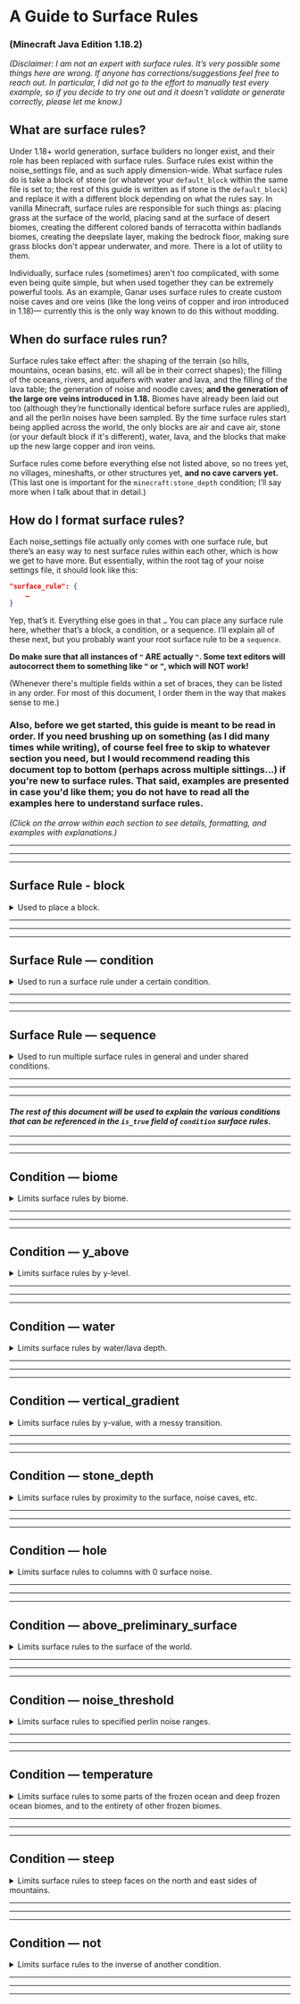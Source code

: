 # **A Guide to Surface Rules**
### **(Minecraft Java Edition 1.18.2)**

*(Disclaimer: I am not an expert with surface rules. It’s very possible some things here are wrong. If anyone has corrections/suggestions feel free to reach out. In particular, I did not go to the effort to manually test every example, so if you decide to try one out and it doesn't validate or generate correctly, please let me know.)*

## **What are surface rules?**

Under 1.18+ world generation, surface builders no longer exist, and their role has been replaced with surface rules. Surface rules exist within the noise_settings file, and as such apply dimension-wide. What surface rules do is take a block of stone (or whatever your `default_block` within the same file is set to; the rest of this guide is written as if stone is the `default_block`) and replace it with a different block depending on what the rules say. In vanilla Minecraft, surface rules are responsible for such things as: placing grass at the surface of the world, placing sand at the surface of desert biomes, creating the different colored bands of terracotta within badlands biomes, creating the deepslate layer, making the bedrock floor, making sure grass blocks don't appear underwater, and more. There is a lot of utility to them.

Individually, surface rules (sometimes) aren't *too* complicated, with some even being quite simple, but when used together they can be extremely powerful tools. As an example, Ganar uses surface rules to create custom noise caves and ore veins (like the long veins of copper and iron introduced in 1.18)— currently this is the only way known to do this without modding.

## **When do surface rules run?**

Surface rules take effect after: the shaping of the terrain (so hills, mountains, ocean basins, etc. will all be in their correct shapes); the filling of the oceans, rivers, and aquifers with water and lava, and the filling of the lava table; the generation of noise and noodle caves; **and the generation of the large ore veins introduced in 1.18.** Biomes have already been laid out too (although they’re functionally identical before surface rules are applied), and all the perlin noises have been sampled. By the time surface rules start being applied across the world, the only blocks are air and cave air, stone (or your default block if it's different), water, lava, and the blocks that make up the new large copper and iron veins.

Surface rules come before everything else not listed above, so no trees yet, no villages, mineshafts, or other structures yet, **and no cave carvers yet.** (This last one is important for the `minecraft:stone_depth` condition; I’ll say more when I talk about that in detail.)

## **How do I format surface rules?**

Each noise_settings file actually only comes with one surface rule, but there’s an easy way to nest surface rules within each other, which is how we get to have more. But essentially, within the root tag of your noise settings file, it should look like this:
```json
"surface_rule": {
	…
}
```
Yep, that’s it. Everything else goes in that `…` You can place any surface rule here, whether that’s a block, a condition, or a sequence. I’ll explain all of these next, but you probably want your root surface rule to be a `sequence`.

**Do make sure that all instances of `"` ARE actually `"`. Some text editors will autocorrect them to something like `“` or `”`, which will NOT work!**

(Whenever there's multiple fields within a set of braces, they can be listed in any order. For most of this document, I order them in the way that makes sense to me.)

### **Also, before we get started, this guide is meant to be read in order. If you need brushing up on something (as I did many times while writing), of course feel free to skip to whatever section you need, but I would recommend reading this document top to bottom (perhaps across multiple sittings…) if you're new to surface rules. That said, examples are presented in case you'd like them; you do not have to read all the examples here to understand surface rules.**

*(Click on the arrow within each section to see details, formatting, and examples with explanations.)*

***

***

***





## **Surface Rule - block**

<details>
  <summary>Used to place a block.</summary>
  <br>

This surface rule places the specified block after preceding conditions have been met. If there are no preceding conditions, the specified block replaces every single stone block available.

  <h3>Formatting:</h3>
  
```json
{
	"type": "minecraft:block",
	"result_state": {
		"Name": <block>,
		"Properties": {
			<property>: <value>,
			<property>: <value>,
			…
		}
	}
}
```
where `<block>` is the namespaced id of the block to place,
`<property>` is the name of a block state applying to that block,
and `<value>` is the value you want that block state set to.

When the block specified has no block states, you can omit the entire `"Properties": {…}` section.
`<value>` *must* be put in quotations even when it's an integer value.

> If you are unsure of what properties a block should have, you can search up the block on the Minecraft wiki and it should list all of the properties and their possible values underneath the "Data values" section, "Block states" subsection. (If the "Block states" subsection is missing, that means the block has no properties. If the "Data values" section is missing, that means the Minecraft wiki doesn't have this information.)

> Alternatively, you can look at the block in-game in F3 mode (which might be especially helpful if you're working with modded blocks), and it should list all the block's current properties on the right hand side in the "Targeted Block:" section, in between the block's name and the tags it's a part of (which always begin with a `#`). However, this will only tell you the values of the block you're currently looking at, not all possible values for each property.

  <h3>Examples:</h3>
  
  <details>
    <summary>Example 1</summary>

```json
{
	"type": "minecraft:block",
	"result_state": {
		"Name": "minecraft:dirt"
	}
}
```
> ^ This replaces all valid blocks of stone with blocks of dirt. Dirt has no properties, so that field has been omitted.
    
  </details>
  
  <details>
    <summary>Example 2</summary>
  
```json
{
	"result_state": {
		"Name": "minecraft:grass_block",
		"Properties": {
			"snowy": "false"
		}
	},
	"type": "minecraft:block",
}
```
> ^ This replaces all valid blocks of stone with grass blocks. `snowy` being set to "false" ensures that the grass block has its normal texture. Setting `"snowy"` to `"true"` would instead place the texture with white grass that grass blocks have when snow layers are on top of them (the snow layers themselves would not be placed).

> Note that `"type": "minecraft:block"` and `"result_state": {…}` have switched places. For all surface rules, it doesn't matter what order fields are listed in— so long as all of the necessary fields are included, and so long as commas are in the right places, everything will work.
    
  </details>
  
  <details>
    <summary>Example 3</summary>
  
```json
{
	"type": "minecraft:block",
	"result_state": {
		"Properties": {
			"east": "true",
			"north": "true",
			"west": "false",
			"south": "true",
			"waterlogged": "false"
		},
		"Name": "oak_fence"
	}
}
```
> ^ This replaces all valid blocks of stone with oak fences, which reach out as if there were solid blocks on their east, north, and south faces, but not on their west, and these fences are not waterlogged. Note again that fields can be listed in any order. *(For the rest of this document, I'll be using the order that makes sense to me.)*
    
  </details>
    
</details>

***
  
***
  
***
  
  



## **Surface Rule — condition**

<details>
  <summary>Used to run a surface rule under a certain condition.</summary>
  <br>
  
This surface rule runs checks whether or not a requirement is met at any given location. If the requirement is met, it runs the surface rule within its `"then_run"` field. If the requirement is not met, nothing happens and we continue to the next surface rule. Condition surface rules can be nested inside each other to check for multiple requirements before placing a block.

  <h3>Formatting:</h3>

```json
{
	"type": "minecraft:condition",
	"if_true": {
		<condition>
	},
	"then_run": {
		<surface rule>
	}
}
```
where `<condition>` is a requirement (usually multiple lines) that must be met to continue,
and `<surface rule>` is the surface rule (always multiple lines) that runs on success.

Possible surface rules are limited to `block`, `condition`, and `sequence`. Possible conditions are `biome`, `y_above`, `water`, `vertical_gradient`, `stone_depth`, `hole`, `above_preliminary_surface`, `noise_threshold`, `temperature`, `steep`, and `not`. For an explanation of what each of these conditions does, see below.

  <h3>Examples:</h3>

  <details>
    <summary>Example 1</summary>
        
```json
{
	"type": "minecraft:condition",
	"if_true": {
		"type": "minecraft:biome",
		"biome_is": [
			"minecraft:dripstone_caves"
		]
	},
	"then_run": {
		"type": "minecraft:block",
		"result_state": {
			"Name": "minecraft:dripstone_block"
		}
	}
}
```
> ^ This replaces all stone with dripstone blocks, but only inside the dripstone caves biome. Note that the `"then_run": {…}` section is just another block surface rule.
        
  </details>
      
  <details>
    <summary>Example 2</summary>

```json
{
	"type": "minecraft:condition",
	"if_true": {
		"type": "minecraft:y_above",
		"anchor": {
			"absolute": 60
		},
		"surface_depth_multiplier": 0,
		"add_stone_depth": false
	},
	"then_run": {
		"type": "minecraft:condition",
		"if_true": {
			"type": "minecraft:biome",
			"biome_is": [
				"minecraft:desert"
			]
		},
		"then_run": {
			"type": "minecraft:block",
			"result_state": {
				"Name": "minecraft:sand"
			}
		}
	}
}
```
> ^ This uses nested conditions to replace all stone above y=60 in the desert biome with sand. In all other biomes there will still be stone, and at y=60 and below in desert biomes there will still be stone.
      
> In this example, you could switch the `"if_true": {…}` sections and it would have the same effect. That won't be the case once sequences are involved, but any time you have multiple conditions in a row without any sequences in between, the order doesn't matter.
        
  </details>
      
</details>
      
***
      
***
      
***
      
      



## **Surface Rule — sequence**

<details>
  <summary>Used to run multiple surface rules in general and under shared conditions.</summary>
  <br>

This surface rule is really just a list of other surface rules. The rules within it run in order (from first to last / top to bottom). Once each block meets the conditions of one of the surface rules listed, it places the block and doesn't check the others. Blocks that don't meet the conditions of the first surface rule listed are then checked against the second; if they don't meet the conditions of the second, they are then checked against the third; and so on. Note that you can set a surface rule in this sequence to place stone (or whatever your default block it), and it will not be replaced by other surface rules that come after it, both within its sequence and throughout the rest of the document.

  <h3>Formatting:</h3>
  
```json
{
	"type": "minecraft:sequence",
	"sequence": [
		{
			<surface rule>
		},
		…,
		{
			<surface rule>
		}
	]
}
```
where `<surface rule>` is a surface rule to run (can be a block, condition, or another sequence).

You can have any number of surface rules within a sequence, but remember to include commas between them, and to have no comma after the last one.

  <h3>Examples:</h3>
  
  <details>
    <summary>Example 1</summary>

```json
{
	"type": "minecraft:sequence",
	"sequence": [
		{
			"type": "minecraft:condition",
			"if_true": {
				"type": "minecraft:biome",
				"biome_is": [
					"minecraft:dripstone_caves"
				]
			},
			"then_run": {
				"type": "minecraft:block",
				"result_state": {
					"Name": "minecraft:dripstone_block"
				}
			}
		},
		{
			"type": "minecraft:block",
			"result_state": {
				"Name": "minecraft:andesite"
			}
		}
	]
}
```
> ^ This sequence places dripstone blocks in the dripstone caves biome, and andesite everywhere else.
    
  </details>
  
  <details>
    <summary>Example 2</summary>

```json
{
	"type": "minecraft:sequence",
	"sequence": [
		{
			"type": "minecraft:condition",
			"if_true": {
				"type": "minecraft:biome",
				"biome_is": [
					"minecraft:dripstone_caves"
				]
			},
			"then_run": {
				"type": "minecraft:block",
				"result_state": {
					"Name": "minecraft:dripstone_block"
				}
			}
		},
		{
			"type": "minecraft:condition",
			"if_true": {
				"type": "minecraft:biome",
				"biome_is": [
					"minecraft:lush_caves"
				]
			},
			"then_run": {
				"type": "minecraft:block",
				"result_state": {
					"Name": "minecraft:moss_block"
				}
			}
		},
		{
			"type": "minecraft:condition",
			"if_true": {
				"type": "minecraft:y_above",
				"anchor": {
					"absolute": 50
				}
				"surface_depth_multiplier": 0,
				"add_stone_depth": false
			},
			"then_run": {
				"type": "minecraft:block",
				"result_state": {
					"Name": "minecraft:diorite"
				}
			}
		},
		{
			"type": "minecraft:block",
			"result_state": {
				"Name": "minecraft:andesite"
			}
		}
	]
}
```
> ^ This sequence places dripstone blocks in the dripstone caves biome, moss blocks in the lush caves biome, diorite above y=50 in all other biomes, and andesite at and below y=50 in all other biomes. Note that the dripstone blocks and moss blocks are *not* limited by height, because the `y_above` condition only applies to the surface rule placing diorite.
    
  </details>
  
  <details>
    <summary>Example 3</summary>

```json
{
	"type": "minecraft:condition",
	"if_true": {
		"type": "minecraft:y_above",
		"anchor": {
			"absolute": 32
		},
		"surface_depth_multiplier": 0,
		"add_stone_depth": false
	},
	"then_run": {
		"type": "minecraft:sequence"
		"sequence": [
			{
				"type": "minecraft:condition",
				"if_true": {
					"type": "minecraft:biome",
					"biome_is": [
						"minecraft:dripstone_caves"
					]
				},
				"then_run": {
					"type": "minecraft:sequence",
					"sequence": [
						{
							"type": "minecraft:condition",
							"if_true": {
								"type": "minecraft:y_above",
								"anchor": {
									"absolute": 50
								},
								"surface_depth_multiplier": 0,
								"add_stone_depth": false
							},
							"then_run": {
								"type": "minecraft:block",
								"result_state": {
									"Name": "minecraft:dripstone_block"
								}
							}
						},
						{
							"type": "minecraft:block"
							"result_state": {
								"Name": "minecraft:granite"
							}
						}
					]
				}
			},
			{
				"type": "minecraft:block",
				"result_state": {
					"Name": "minecraft:andesite"
				}
			}
		]
	}
}
```
> ^ As seen here, sequences can be nested with each other and with condition surface rules. When a block meets a sequence's conditions, but none of the requirements for the surface rules within that sequence, it goes "outwards one level" (I can't think of a better way to describe this, sorry). If a block is left unfulfilled by all surface rules within the whole document, it remains as stone (the default block).

> This sequence places dripstone blocks in the dripstone caves biome above y=50, granite in the dripstone caves biome between y=32 and y=50, and andesite in every other biome above y=32. Because there are no surface rules running on blocks at and below y=32, those remain stone.
    
  </details>

</details>

***

***
        
***





#### *The rest of this document will be used to explain the various conditions that can be referenced in the `is_true` field of `condition` surface rules.*

***

***

***





## **Condition — biome**

<details>
  <summary>Limits surface rules by biome.</summary>
  <br>

This condition tells the game to only apply the surface rule on blocks within any one of the biomes listed.

  <h3>Formatting:</h3>

```json
{
	"type": "minecraft:biome",
	"biome_is": [
		<biome>,
		…
	]
}
```
where `<biome>` is the namespaced ID of a biome.

  <h3>Examples:</h3>

  <details>
    <summary>Example 1</summary>

```json
{
	"type": "minecraft:condition",
	"if_true": {
		"type": "minecraft:biome",
		"biome_is": [
			"minecraft:lush_caves"
		]
	},
	"then_run": {
		"type": "minecraft:block",
		"result_state": {
			"Name": "minecraft:moss_block"
		}
	}
}
```
> ^ This replaces all blocks in the lush caves biome with moss blocks.

  </details>

  <details>
    <summary>Example 2</summary>

```json
{
	"type": "minecraft:condition",
	"if_true": {
		"type": "minecraft:biome",
		"biome_is": [
			"minecraft:frozen_peaks",
			"minecraft:jagged_peaks",
			"minecraft:stony_peaks"
		]
	},
	"then_run": {
		"type": "minecraft:block",
		"result_state": {
			"Name": "minecraft:calcite"
		}
	}
}
```
> ^ This replaces all blocks in the frozen peaks, jagged, peaks, and stony peaks biomes with calcite.

  </details>

  <details>
    <summary>Example 3</summary>

```json
{
	"type": "minecraft:sequence",
	"sequence": [
		{
			"type": "minecraft:condition",
			"if_true": {
				"type": "minecraft:biome",
				"biome_is": [
					"minecraft:frozen_peaks",
					"minecraft:jagged_peaks",
					"minecraft:stony_peaks",
					"furbyoverworldredux:amethyst_caves",
					"furbyunderworldredux:sheol"
				]
			},
			"then_run": {
				"type": "minecraft:block",
				"result_state": {
					"Name": "minecraft:calcite"
				}
			}
		},
		{
			"type": "minecraft:condition",
			"if_true": {
				"type": "minecraft:biome",
				"biome_is": [
					"furbyoverworldredux:deep_barren_caves",
					"furbyoverworldredux:dark_caves"
				]
			},
			"then_run": {
				"type": "minecraft:block",
				"result_state": {
					"Name": "minecraft:deepslate"
				}
			}
		}
	]
}
```
> ^ Custom biomes can also be referenced, alone or in addition to vanilla biomes.

  </details>

</details>

***

***

***





## **Condition — y_above**

<details>
  <summary>Limits surface rules by y-level.</summary>
  <br>

This condition generally checks if a block is above (not at) a certain y-level, although applications can change quite a bit depending on how the fields are defined.

  <h3>Formatting:</h3>

```json
{
	"type": "minecraft:y_above",
	"anchor": {
		<vertical anchor>
	},
	"surface_depth_multiplier": <integer value>,
	"add_stone_depth": <true or false>
}
```
where `<vertical anchor>` is the a vertical anchor (see next paragraph for explanation),
`<integer value>` is simply an integer,
and `<true or false>` is either `true` or `false`.

Vertical anchors appear in multiple places in custom world generation. There are three possible types to use:
• `"absolute": <integer value>` to define a specific y-value
• `"above_bottom": <integer value>` to define a value based on how high it is above the bottom of the world
• `"below_top": <integer value>` to define a value based on how low it is below the top of the world **(note that this is in reference to the build limit, not the world's surface; also note that here higher values move the height down, in contrast with the other two where higher values move the height up)**

`surface_depth_multiplier` adds some value to the y-value, based on the surface noise value at the location. This value is used in a few conditions here, and from my experience I would guess that it's limited to a value of 0-4, varying by location, but usually 2 or 3. This noise-based value is then multiplied by the integer set in the `surface_depth_multiplier` field; so changing `surface_depth_multiplier` from the default `0` should give you some variety in the specified y-value (if you're worried it would look weird to have a uniform shift in the block). The greater the absolute value of the specified integer, the greater the vertical variation (although the horizontal transition is always patchy when the integer is anything other than 0, and the height changes are sheer rather than rounded when the integer is anything other than 0, 1, or -1— take care when using this condition alone to place see-through blocks like air, water, glass, etc.). Positive values move the transition upwards, and negative values move it downwards. Even small values can have large impacts (e.g. setting this to `5` would cause a maximum variation of 20 blocks vertically).

Setting `add_stone_depth` to `true` moves the y-value check to the nearest surface. So if you have a block at y=50, and the surface is at y=64, the game will check whether 64 is above the y-value specified in the surface rule. Note that noise caves (including aquifers), but not cave carvers, are counted as the "surface" here. Setting `add_stone_depth` to `true` will create a consistent column downwards until we run into a noise cave or the bottom of the world. **(Note also that setting `add_stone_depth` to `true` will move the generation down by one block.)**

  <h3>Examples:</h3>

  <details>
    <summary>Example 1</summary>

```json
{
	"type": "minecraft:condition",
	"if_true":  {
		"type": "minecraft:biome",
		"biome_is": [
			"minecraft:frozen_peaks"
			"minecraft:jagged_peaks"
			"minecraft:snowy_plains",
			"minecraft:snowy_taiga",
			"minecraft:ice_spikes",
			"minecraft:snowy_slopes"
		]
	},
	"then_run": {
		"type": "minecraft:condition",
		"if_true": {
			"type": "minecraft:y_above",
			"anchor": {
				"absolute": 100
			},
			"surface_depth_multiplier": 0,
			"add_stone_depth": false
		},
		"then_run": {
			"type": "minecraft:block",
			"result_state": {
				"Name": "minecraft:snow_block"
			}
		}
	}
}
```
> ^ This replaces stone with snow blocks in the listed biomes at y-level 101 and above.

  </details>

  <details>
    <summary>Example 2</summary>

```json
{
	"type": "minecraft:condition",
	"if_true":  {
		"type": "minecraft:biome",
		"biome_is": [
			"minecraft:frozen_peaks"
			"minecraft:jagged_peaks"
			"minecraft:snowy_plains",
			"minecraft:snowy_taiga",
			"minecraft:ice_spikes",
			"minecraft:snowy_slopes"
		]
	},
	"then_run": {
		"type": "minecraft:condition",
		"if_true": {
			"type": "minecraft:y_above",
			"anchor": {
				"absolute": 100
			},
			"surface_depth_multiplier": 2,
			"add_stone_depth": false
		},
		"then_run": {
			"type": "minecraft:block",
			"result_state": {
				"Name": "minecraft:snow_block"
			}
		}
	}
}
```
> ^ This does the same thing but adds a bit of variation in height. I still have `add_stone_depth` set to false because I really don't want snow to go down forever.

  </details>

  <details>
    <summary>Example 3</summary>

```json
{
	"type": "minecraft:sequence",
	"sequence": [
		{
			"type": "minecraft:condition",
			"if_true": {
				"type": "minecraft:y_above",
				"anchor": {
					"absolute": 0
				},
				"surface_depth_multiplier": 3,
				"add_stone_depth": false
			},
			"then_run": {
				"type": "minecraft:block",
				"result_state": {
					"Name": "minecraft:stone"
				}
			}
		},
		{
			"type": "minecraft:condition",
			"if_true": {
				"type": "minecraft:y_above",
				"anchor": {
					"above_bottom": 1
				},
				"surface_depth_multiplier": 3,
				"add_stone_depth": false
			},
			"then_run": {
				"type": "minecraft:block",
				"result_state": {
					"Name": "minecraft:deepslate",
					"Properties": {
						"axis": "y"
					}
				}
			}
		},
		{
			"type": "minecraft:block",
			"result_state": {
				"Name": "minecraft:bedrock"
			}
		}
	]
}
```
> ^ This sequence places stone in the higher parts of the world, then deepslate in the depths, and finally bedrock everywhere else (which is now just those very bottom), with some variation. Note that even though stone is our default block, placing stone in certain locations prevents it from being overwritten by other surface rules. Without this first stone condition, our second depilate condition would affect pretty much the entire world. However, this also means that we can't replace the stone at the top of the world with grass or anything else later, so take care when placing your default block as a protective measure. I have `surface_depth_multiplier` as a positive value so that the generation moves up rather than down (leading to some deepslate above y=0 and multiple layers of bedrock in some places). Note that the variation tends to be in larger "blobs" rather than individual blocks, so this won't get you gradients like you see in vanilla world generation (more on that later).

  </details>

  <details>
    <summary>Example 4</summary>

```json
{
	"type": "minecraft:sequence",
	"sequence": [
		{
			"type": "minecraft:condition",
			"if_true": {
				"type": "minecraft:y_above",
				"anchor": {
					"absolute": 63
				},
				"surface_depth_multiplier": 3,
				"add_stone_depth": true
			},
			"then_run": {
				"type": "minecraft:block",
				"result_state": {
					"Name": "minecraft:stone"
				}
			}
		},
		{
			"type": "minecraft:block",
			"result_state": {
				"Name": "minecraft:gravel"
			}
		}
	]
}
```
> ^ In this sequence, I have weathered, stony beach in mind. I want stone a ways a good ways above the shoreline, and gravel around to sea level. My anchor is at y=63, default sea level, but that's fine because my `surface_depth_multiplier` will move the transition area upwards anyways. I have `add_stone_depth` set to true here, because it doesn't make sense to me to have to have gravel directly underneath stone everywhere, and I don't want gravel to show up underneath all the continents.

  </details>

  <details>
    <summary>Example 5</summary>

```json
{
	"type": "minecraft:sequence",
	"sequence": [
		{
			"type": "minecraft:condition",
			"if_true": {
				"type": "minecraft:y_above",
				"anchor": {
					"absolute": 75
				},
				"surface_depth_multiplier": 0,
				"add_stone_depth": true
			},
			"then_run": {
				"type": "minecraft:sequence",
				"sequence": [
					{
						"type": "minecraft:condition",
						"if_true": {
							"type": "minecraft:y_above",
							"anchor": {
								"absolute": 85
							},
							"surface_depth_multiplier": 1,
							"add_stone_depth": false
						},
						"then_run": {
							"type": "minecraft:block",
							"result_state": {
								"Name": "minecraft:orange_terracotta"
							}
						}
					},
					{
						"type": "minecraft:condition",
						"if_true": {
							"type": "minecraft:y_above",
							"anchor": {
								"absolute": 83
							},
							"surface_depth_multiplier": 1,
							"add_stone_depth": false
						},
						"then_run": {
							"type": "minecraft:block",
							"result_state": {
								"Name": "minecraft:yellow_terracotta"
							}
						}
					},
					{
						"type": "minecraft:condition",
						"if_true": {
							"type": "minecraft:y_above",
							"anchor": {
								"absolute": 81
							},
							"surface_depth_multiplier": 1,
							"add_stone_depth": false
						},
						"then_run": {
							"type": "minecraft:block",
							"result_state": {
								"Name": "minecraft:white_terracotta"
							}
						}
					},
					{
						"type": "minecraft:condition",
						"if_true": {
							"type": "minecraft:y_above",
							"anchor": {
								"absolute": 79
							},
							"surface_depth_multiplier": 1,
							"add_stone_depth": false
						},
						"then_run": {
							"type": "minecraft:block",
							"result_state": {
								"Name": "minecraft:red_terracotta"
							}
						}
					},
					{
						"type": "minecraft:condition",
						"if_true": {
							"type": "minecraft:y_above",
							"anchor": {
								"absolute": 77
							},
							"surface_depth_multiplier": 1,
							"add_stone_depth": false
						},
						"then_run": {
							"type": "minecraft:block",
							"result_state": {
								"Name": "minecraft:purple_terracotta"
							}
						}
					},
					{
						"type": "minecraft:condition",
						"if_true": {
							"type": "minecraft:y_above",
							"anchor": {
								"absolute": 75
							},
							"surface_depth_multiplier": 1,
							"add_stone_depth": false
						},
						"then_run": {
							"type": "minecraft:block",
							"result_state": {
								"Name": "minecraft:brown_terracotta"
							}
						}
					},
					{
						"type": "minecraft:block",
						"result_state": {
							"Name": "minecraft:terracotta"
						}
					}
				]
			}
		},
		{
			"type": "minecraft:block",
			"result_state": {
				"Name": "minecraft:red_sandstone"
			}
		}
	]
}
```
> ^ Here, I have Badlands in mind. I want terracotta to show up, but only where the terrain gets high enough in the "plateau" regions, with red sandstone in the "basins". I don't want terracotta generating above red sandstone though, so I set `add_stone_depth` to `true` in the condition for the terracotta sequence. Within the terracotta sequence itself, I have several layers of different colored terracotta 2 blocks thick. I want these to be uniform horizontally and not extend vertically, so for each of these I have `add_stone_depth` set to `false`. I also want slight variation, so I set `surface_depth_multiplier` to `1`. The layers are still 2 blocks thick almost everywhere, because each condition's anchor is being multiplied by the same noise value (the surface noise).

  </details>

</details>

***

***

***





## **Condition — water**

<details>
  <summary>Limits surface rules by water/lava depth.</summary>
  <br>

This condition basically checks how deep the water is at a certain place, and succeeds when the water is shallow enough, or when there is no water at all. It's useful if you have things like grass blocks or concrete powder, which would change by themselves over time or when updated while underwater— using this condition you can save some time/performance by setting the underwater state (like dirt or concrete) during world generation instead. It's also useful if you use waterlog-able blocks in surface rules, or if you just want a different block to appear underwater or at certain depths.

**Note that this checks for lava as well as water, and any other liquids you may have from mods.**

**Note also that this only checks for liquids naturally generated by sea level, aquifers, etc. It does NOT include liquids placed by earlier surface rules, from surface lava pools, etc.**

  <h3>Formatting:</h3>

```json
{
	"type": "minecraft:water",
	"offset": <integer value>,
	"surface_depth_multiplier": <integer value>,
	"add_stone_depth": <true or false>
}
```
where `<integer value>` is an integer,
and `<true or false>` is either `true` or `false`.

`offset` refers to the maximum water depth to check for. For example, `"offset": -4` succeeds if water is 4 blocks deep or less. `offset` should almost always be 0 or a negative value. Positive values are allowed, but they still will only place blocks underneath the water, and will be functionally identical to a value of 0 (unless `surface_depth_multiplier` is set to a negative enough value to counteract it).

`surface_depth_multiplier` works exactly the same as in the `y_above` condition— it creates variation based on surface noise. Here, positive values are added to `offset`, decreasing its absolute value and thus the maximum depth, allowing the block to generate in shallower water. Negative values are subtracted from `offset`, increasing its absolute value and maximum depth, allowing the block to generate in deeper water. As with `y_above`, positive and negative integers of the same absolute value will cause equal amounts of variation, just one shifts upwards and one downwards. A value of zero leads to no variation at all.

Also like in `y_above`, `add_stone_depth`, when set to `true`, moves up to the nearest surface and checks for the maximum water depth there. You'll usually want this set to `true`; when it's set to `false` the game will still check for water at the nearest surface, but it won't take into consideration whether the block in question itself is actually submerged or not. So, when `add_stone_depth` is set to `false`, you can run into situations where you have shallow water, a few blocks of the block to place in shallow water/on dry land underneath that, and *then* blocks to be placed in deep water all the way until you reach another surface… A lot of the time, the `water` condition is used in combination with several other surface rules, such that this field doesn't actually matter (which I think is why it's so often set to `false` in vanilla world generation; or maybe setting it to `false` reduces lag), and there are some use cases where someone would actively want this set to `false`, though I myself can't think of any. If you don't know whether to set this to `true` or `false`, I would recommend setting it to `true`.

(For those interested, the exact calculation used by this condition is `y + (addStoneDepth ? stoneDepthAbove : 0) >= waterHeight + offset + surfaceDepth * surfaceDepthMultiplier`, and it succeeds when there is *not* a fluid. Thank you to jacobsjo for providing this and for explaining this entire surface rule to me.)

  <h3>Examples:</h3>

  <details>
    <summary>Example 1</summary>

```json
{
	"type": "minecraft:sequence",
	"sequence": [
		{
			"type": "minecraft:condition",
			"if_true": {
				"type": "minecraft:water",
				"offset": 0,
				"surface_depth_multiplier": 0,
				"add_stone_depth": false
			},
			"then_run": {
				"type": "minecraft:block",
				"result_state": {
					"Name": "minecraft:grass_block",
					"Properties": {
						"snowy": "false"
					}
				}
			}
		},
		{
			"type": "minecraft:block",
			"result_state": {
				"Name": "minecraft:dirt"
			}
		}
	]
}
```
> ^ This is a very important part of the sequence for vanilla terrain generation. What we're doing here is checking if the water is 0 blocks deep or less above the block we're looking at. Remember that the `water` condition is met if there is **not** water above the surface, so we place grass on success. Then, we place dirt elsewhere (wherever there is water directly above). We want no variation (no dirt on land and no grass under water), so `surface_depth_multiplier` is set to `0`. *(I have `add_stone_depth` set to `false` because that's how it's set in vanilla— since vanilla uses this surface rule in combination with others, `add_stone_depth` doesn't actually change anything. If you make a dimension with JUST this surface rule, changing `add_stone_depth` will have an effect, but making a dimension with just this surface rule is a bad idea anyways and could be laggy as all the grass updates.)*

  </details>

  <details>
    <summary>Example 2</summary>

```json
{
	"type": "minecraft:sequence",
	"sequence": [
		{
			"type": "minecraft:condition",
			"if_true": {
				"type": "minecraft:water",
				"offset": 0,
				"surface_depth_multiplier": 0,
				"add_stone_depth": true
			},
			"then_run": {
				"type": "minecraft:block",
				"result_state": {
					"Name": "minecraft:sandstone"
				}
			}
		},
		{
			"type": "minecraft:condition",
			"if_true": {
				"type": "minecraft:water",
				"offset": -10,
				"surface_depth_multiplier": 2,
				"add_stone_depth": true
			},
			"then_run": {
				"type": "minecraft:block",
				"result_state": {
					"Name": "minecraft:stone"
				}
			}
		},
		{
			"type": "minecraft:block",
			"result_state": {
				"Name": "minecraft:prismarine"
			}
		}
	]
}
```
> ^ Here, I want sandstone on dry land, stone in shallow water and prismarine in deep water, so I run multiple water conditions in sequence. The first checks that water is less than one block deep and places sandstone on success; I want no variation here, so I have `surface_depth_multiplier` set to `0`. The second checks that water is 10 blocks deep or less, with some variation, and places stone there. Because I do want variation here, I have `surface_depth_multiplier` set to a non-zero value. I'd rather have the maximum water depth be shallower than 10 blocks rather than deeper, so I chose a positive number for `surface_depth_multiplier` rather than a negative one. Finally, I place prismarine everywhere else (which is by this point just in deep water). I don't want to have prismarine underneath stone in shallow water, so I set `add_stone_depth` to `true`.

  </details>

  <details>
    <summary>Example 3</summary>

```json
{
	"type": "minecraft:sequence",
	"sequence": [
		{
			"type": "minecraft:condition",
			"if_true": {
				"type": "minecraft:y_above",
				"anchor": {
					"above_bottom": 2
				},
				"surface_depth_multiplier": 0,
				"add_stone_depth": false
			},
			"then_run": {
				"type": "minecraft:sequence",
				"sequence": [
					{
						"type": "minecraft:condition",
						"if_true": {
							"type": "minecraft:water",
							"offset": 0,
							"surface_depth_multiplier": 0,
							"add_stone_depth": true
						},
						"then_run": {
							"type": "minecraft:block",
							"result_state": {
								"Name": "minecraft:nether_brick_fence",
								"Properties": {
									"north": "true",
									"east": "true",
									"south": "true",
									"west": "true",
									"waterlogged": "false"
								}
							}
						}
					},
					{
						"type": "minecraft:block",
						"result_state": {
							"Name": "minecraft:nether_brick_fence",
							"Properties": {
								"north": "true",
								"east": "true",
								"south": "true",
								"west": "true",
								"waterlogged": "true"
							}
						}
					}
				]
			}
		},
		{
			"type": "minecraft:block",
			"result_state": {
				"Name": "minecraft:bedrock",
			}
		}
	]
}
```
> ^ This sequence creates a world entirely of nether brick fences, with a couple of layers of bedrock below. I set fences underneath any water to be waterlogged, until the bottom of the world (or a cave). This of course still isn't perfect— for example waterlogged blocks also appear underneath lava— but this is technically something you could do.

  </details>

</details>

***

***

***





## **Condition — vertical_gradient**

<details>
  <summary>Limits surface rules by y-value, with a messy transition.</summary>
  <br>

Used by default for the bedrock floors, bedrock roof, and deepslate gradient, this surface rule is kind of like `y_above` but creates a messy gradient in between the two given values, isn't as configurable, and affects the bottom of the world rather than the top.

  <h3>Formatting:</h3>

```json
{
	"type": "minecraft:vertical_gradient",
	"random_name": <string>,
	"true_at_and_below": {
		<vertical anchor>
	},
	"false_at_and_above": {
		<vertical anchor>
	}
}
```
where `<string>` is an arbitrary string used as the seed for the gradient,
and `<vertical anchor>` is the a vertical anchor (see `y_above` for explanation).

Note that the vertical anchor for `true_at_and_below` must be lower in the world than the vertical anchor for `false_at_and_above`, or the surface rule won't work.

  <h3>Examples:</h3>

  <details>
    <summary>Example 1</summary>

```json
{
	"type": "minecraft:condition",
	"if_true": {
		"type": "minecraft:vertical_gradient",
		"random_name": "minecraft:bedrock_floor",
		"true_at_and_below": {
			"above_bottom": 0
		},
		"false_at_and_above": {
			"above_bottom": 5
		}
	},
	"then_run": {
		"type": "minecraft:block",
		"result_state": {
			"Name": "minecraft:bedrock"
		}
	}
}
```
> ^ This is the surface rule used to create the bedrock floor in the Overworld and the Nether. We want bedrock to always exist at the bottom of the world, and no bedrock to exist more than 5 blocks above the world, so that's what we set our values to. In the space in between, there will be more bedrock lower down and less bedrock higher up. Vanilla uses the random name `"minecraft:bedrock_floor"`, but this could be pretty much anything and it will just change which blocks within the gradient are chosen to be bedrock.

> (There is be an example of the Nether's bedrock ceiling in the `not` section.)

  </details>

  <details>
    <summary>Example 2</summary>

```json
{
	"type": "minecraft:sequence",
	"sequence": [
		{
			"type": "minecraft:condition",
			"if_true": {
				"type": "minecraft:vertical_gradient",
				"random_name": "minecraft:bedrock_floor",
				"true_at_and_below": {
					"above_bottom": 0
				},
				"false_at_and_above": {
					"above_bottom": 5
				}
			},
			"then_run": {
				"type": "minecraft:block",
				"result_state": {
					"Name": "minecraft:bedrock"
				}
			}
		},
		{
			"type": "minecraft:condition",
			"if_true": {
				"type": "minecraft:vertical_gradient",
				"random_name": "minecraft:deepslate",
				"true_at_and_below": {
					"absolute": 0
				},
				"false_at_and_above": {
					"absolute": 8
				}
			},
			"then_run": {
				"type": "minecraft:block",
				"result_state": {
					"Name": "minecraft:deepslate",
					"Properties": {
						"axis": "y"
					}
				}
			}
		}
	]
}
```
> ^ This sequence combines the bedrock floor with the deepslate gradient from vanilla. The deepslate condition is in charge of all deepslate placement in vanilla world generation. We have bedrock come before deepslate because otherwise the deepslate would place all the way to the bottom of the world and there would be nothing left for the bedrock to replace.

  </details>

  <details>
    <summary>Example 3</summary>

```json
{
	"type": "minecraft:sequence",
	"sequence": [
		{
			"type": "minecraft:condition",
			"if_true": {
				"type": "minecraft:vertical_gradient",
				"random_name": "BLAbabububwbbibibiebibbieeeiie",
				"true_at_and_below": {
					"above_bottom": 0
				},
				"false_at_and_above": {
					"above_bottom": 15
				}
			},
			"then_run": {
				"type": "minecraft:block",
				"result_state": {
					"Name": "minecraft:bedrock"
				}
			}
		},
		{
			"type": "minecraft:condition",
			"if_true": {
				"type": "minecraft:vertical_gradient",
				"random_name": "BLAbabububwbbibibiebibbieeeiie",
				"true_at_and_below": {
					"above_bottom": 0
				},
				"false_at_and_above": {
					"above_bottom": 15
				}
			},
			"then_run": {
				"type": "minecraft:block",
				"result_state": {
					"Name": "minecraft:lime_concrete"
				}
			}
		}
	]
}
```
> ^ Here I've created a sequence that will not work as intended. Remember that `random_name` is an arbitrary string, so I can set it to `"BLAbabububwbbibibiebibbieeeiie"` if I want. However, since I set both conditions to the same anchors and the same `random_name`, they will target the same blocks to replace, meaning that no lime concrete will show up in the world. If, however, I set the second `random_name` to something like `"auuau22828wwwwwwwwwww"`, it should place a gradient of bedrock first, and then a gradient of lime concrete on the stone that survives after that.

  </details>

</details>

***

***

***





## **Condition — stone_depth**

<details>
  <summary>Limits surface rules by proximity to the surface, noise caves, etc.</summary>
  <br>

This condition is used to place blocks only on surfaces (floors and ceilings), and it's what's used to place things like grass and and sand on the world surface in vanilla, as well as the layers of dirt and sandstone underneath them. Note that using `stone_depth` alone will place blocks in noise caves **__(but not carved caves)__** as well; combine this condition with the `above_preliminary_surface` condition (see below) to get surface rules mostly limited to the uppermost blocks of terrain.

This condition ignore water and lava, so it will place blocks at the on the ocean floor *(rather than the ocean's surface or not at all)*.

  <h3>Formatting:</h3>

```json
{
	"type": "minecraft:stone_depth",
	"surface_type": <"floor" or "ceiling">,
	"add_surface_depth": <true or false>,
	"secondary_depth_range": <non-negative integer>,
	"offset": <integer value>
}
```
where `<"floor" or "ceiling">` is either `"floor"` or `"ceiling"`,
`<true or false>` is either `true` or `false`,
`<non-negative integer>` is a positive integer or zero,
and `<integer value>` is an integer.

`surface_type` specifies whether you want to replace to blocks in a floor (including the world's surface) or a ceiling (including the bottom of the world, where the bedrock floor normally is!).

Normally, `stone_depth` only replaces the uppermost or lowermost block within the column, the one directly above or below air. Setting `add_surface_depth` to `true` will increase this depth by 0-4 (varies by column, but is usually 2-3), so it will replace the uppermost/lowermost 1-5 blocks.

`secondary_depth_range` is similar to `add_surface_depth`, but it uses a different noise that behaves identically (so it would add 0-4 blocks, just different values in different places), and with `secondary_depth_range`, you can choose to scale the noise up to a particular value. Specifically, the game will take the noise, and scale it to match the range from 0 to whichever integer you specify. If you want no secondary depth, you can set this value to `0`. If you want it to behave exactly like in previous versions, set this value to `6`. Vanilla only has `secondary_depth_range` set to a value other than `0` in two places: Sandstone underneath sand in the warm ocean, beach, and snowy beach biomes has a `secondary_depth_range` of `6`, and sandstone underneath sand in the desert biome has a `secondary_depth_range` of `30`. Despite its name, `secondary_depth_range` is independent of `add_surface_depth`, so you can set the `add_surface_depth` to `false` and still set a `secondary_depth_range`. `add_surface_depth` and `secondary_depth_range` are additive, so using both will cause the depth to be deeper than either alone.

`offset` adds or subtracts the specified integer value to or from the depth with no variation. So, for example, if you want your dirt to range from 3-7 blocks deep instead of 1-5, you could set this value to `2`. `offset` can also be negative, which will decrease the depth by a constant value. If the total depth in a column goes to zero or is negative, no blocks are placed. *(Remember that this condition by default starts with a depth of 1, so when `add_surface_depth` is set to `false` and `add_surface_secondary_depth` is set to `0`— and there are no other blocks like grass to take into account— an `offset` of `0` keeps the usual distribution, but an `offset` of `-1` or more will create a greater proportion of columns with no blocks.)* `offset` is independent of and additive with `add_surface_depth` and `secondary_depth_range`. Positive `offset` values will still increase the number of blocks in when `surface_type` is set to `ceiling` (and negative values will still decrease the number of blocks).

  <h3>Examples:</h3>

  <details>
    <summary>Example 1</summary>

```json
{
	"type": "minecraft:sequence",
	"sequence": [
		{
			"type": "minecraft:condition",
			"if_true": {
				"type": "minecraft:stone_depth",
				"surface_type": "floor",
				"add_surface_depth": false,
				"secondary_depth_range": 0,
				"offset": 0
			},
			"then_run": {
				"type": "minecraft:sequence",
				"sequence": [
					{
						"type": "minecraft:condition",
						"if_true": {
							"type": "minecraft:water",
							"offset": 0,
							"surface_depth_multiplier": 0,
							"add_stone_depth": "false"
						},
						"then_run": {
							"type": "minecraft:block",
							"result_state": {
								"Name": "minecraft:grass_block",
								"Properties": {
									"snowy": "false"
								}
							}
						}
					},
					{
						"type": "minecraft:block",
						"result_state": {
							"Name": "minecraft:dirt"
						}
					}
				]
			}
		},
		{
			"type": "minecraft:condition",
			"if_true": {
				"type": "minecraft:stone_depth",
				"surface_type": "floor",
				"add_surface_depth": true,
				"secondary_depth_range": 0,
				"offset": 0
			},
			"then_run": {
				"type": "minecraft:block",
				"result_state": {
					"Name": "minecraft:dirt"
				}
			}
		}
	]
}
```
> ^ This surface rule combines the sequence that places grass above water and dirt below water with the `stone_depth` condition to create standard grass and dirt layers. Specifically, this sequence checks the topmost block of every floor (the world's surface and the floors of noise caves), and if that block is not under water or lava, it places grass; if it is under water or lava, it places dirt. Then, this sequence places dirt in the top few blocks of every floor (since we already placed grass or dirt and neither of those are the default block, this does not overwrite those). The rest of the world is our default block (stone).

  </details>

  <details>
    <summary>Example 2</summary>

```json
{
	"type": "minecraft:sequence",
	"sequence": [
		{
			"type": "minecraft:condition",
			"if_true": {
				"type": "minecraft:stone_depth",
				"surface_type": "floor",
				"add_surface_depth": true,
				"secondary_depth_range": 0,
				"offset": 0
			},
			"then_run": {
				"type": "minecraft:block",
				"result_state": {
					"Name": "minecraft:sand"
				}
			}
		},
		{
			"type": "minecraft:condition",
			"if_true": {
				"type": "minecraft:stone_depth",
				"surface_type": "floor",
				"add_surface_depth": true,
				"secondary_depth_range": 6,
				"offset": 0
			},
			"then_run": {
				"type": "minecraft:block",
				"result_state": {
					"Name": "minecraft:sandstone"
				}
			}
		}
	]
}
```
> ^ This is a similar sequence. Here, however, we place a few blocks of sand, and then another few blocks of sandstone underneath that. The rest of the world is still stone.

  </details>

  <details>
    <summary>Example 3</summary>

```json
{
	"type": "minecraft:condition",
	"if_true": {
		"type": "minecraft:biome",
		"biome_is": [
			"minecraft:lush_caves"
		]
	},
	"then_run": {
		"type": "minecraft:sequence",
		"sequence": [
			{
				"type": "minecraft:condition",
				"if_true": {
					"type": "minecraft:stone_depth",
					"surface_type": "ceiling",
					"add_surface_depth": false,
					"secondary_depth_range": 0,
					"offset": 0
				},
				"then_run": {
					"type": "minecraft:block",
					"result_state": {
						"Name": "minecraft:moss_block"
					}
				}
			},
			{
				"type": "minecraft:condition",
				"if_true": {
					"type": "minecraft:stone_depth",
					"surface_type": "floor",
					"add_surface_depth": false,
					"secondary_depth_range": 3,
					"offset": 0
				},
				"then_run": {
					"type": "minecraft:block",
					"result_state": {
						"Name": "minecraft:moss_block"
					}
				}
			}
		]
	}
}
```
> ^ Here, we place moss blocks on the ceilings and floors of lush caves. I want the moss in the floor to be only a couple of blocks deep, but I still want a little variation, so I use `secondary_depth_range` with a low value instead of `add_surface_depth.

  </details>

  <details>
    <summary>Example 4</summary>

```json
{
	"type": "minecraft:condition",
	"if_true": {
		"type": "minecraft:biome",
		"biome_is": [
			"minecraft:basalt_deltas"
		]
	},
	"then_run": {
		"type": "minecraft:sequence",
		"sequence": [
			{
				"type": "minecraft:condition",
				"if_true": {
					"type": "minecraft:stone_depth",
					"surface_type": "floor",
					"add_surface_depth": true,
					"secondary_depth_range": 10,
					"offset": 5
				},
				"then_run": {
					"type": "minecraft:block",
					"result_state": {
						"Name": "minecraft:blackstone"
					}
				}
			},
			{
				"type": "minecraft:condition",
				"if_true": {
					"type": "minecraft:stone_depth",
					"surface_type": "ceiling",
					"add_surface_depth": true,
					"secondary_depth_range": 10,
					"offset": 5
				},
				"then_run": {
					"type": "minecraft:block",
					"result_state": {
						"Name": "minecraft:blackstone"
					}
				}
			},
		]
	}
}
```
> ^ Here, I want there to be blackstone in the floor and the ceiling, with a lot of depth variation, but always having at least several blocks. To ensure that I always have at least 6 blocks of blackstone, I set the `offset` to `5` (remember that this condition starts with a depth of 1). I also used both `add_surface_depth` and a high `secondary_depth_range`, so that the variation would be more noticeable on such a large scale.

  </details>

</details>

***

***

***





## **Condition — hole**

<details>
  <summary>Limits surface rules to columns with 0 surface noise.</summary>
  <br>

This condition affects columns where the surface noise (the one used for `add_surface_depth` in the `stone_depth` condition) is equal to 0; i.e. where there would be no dirt underneath grass in vanilla. Keep in mind that *this affects all y-levels*, so you'll usually want to limit this with other conditions. (Also keep in mind this this condition has no relation to the noise used for `secondary_depth_range` in the `stone_depth` condition, so you could still get blocks from that if you set it to a positive value.)

  <h3>Formatting:</h3>

```json
{
	"type": "minecraft:hole"
}
```
(This condition only has the `"type"` field.)

  <h3>Examples:</h3>

  <details>
    <summary>Example 1</summary>

```json
{
	"type": "minecraft:condition",
	"if_true": {
		"type": "minecraft:hole"
	},
	"then_run": {
		"type": "minecraft:block",
		"result_state": {
			"Name": "minecraft:air"
		}
	}
}
```
> ^ This simple surface rule places air wherever the surface noise is 0, creating pits that fall straight into the void.

  </details>

  <details>
    <summary>Example 2</summary>

```json
{
	"type": "minecraft:condition",
	"if_true": {
		"type": "minecraft:y_above",
		"anchor": {
			"absolute": 63,
		},
		"add_stone_depth": false,
		"surface_depth_multiplier": 0
	},
	"then_run": {
		"type": "minecraft:sequence",
		"sequence": [
			{
				"type": "minecraft:condition",
				"if_true": {
					"type": "minecraft:hole"
				},
				"then_run": {
					"type": "minecraft:condition",
					"if_true": {
						"type": "minecraft:stone_depth",
						"surface_type": "floor",
						"add_surface_depth": false,
						"secondary_depth_range": 0,
						"offset": 0
					},
					"then_run": {
						"type": "minecraft:block",
						"result_state": {
							"Name": "minecraft:air"
						}
					}
				}
			},
			{
				"type": "minecraft:condition",
				"if_true": {
					"type": "minecraft:water",
					"offset": 0,
					"surface_depth_multiplier": 0,
					"add_stone_depth": false
				},
				"then_run": {
					"type": "minecraft:condition",
					"if_true": {
						"type": "minecraft:stone_depth",
						"surface_type": "floor",
						"add_surface_depth": false,
						"secondary_depth_range": 0,
						"offset": 0
					},
					"then_run": {
						"type": "minecraft:block",
						"result_state": {
							"Name": "minecraft:grass_block",
							"Properties": {
								"snowy": "false"
							}
						}
					}
				}
			},
			{
				"type": "minecraft:condition",
				"if_true": {
					"type": "minecraft:stone_depth",
					"surface_type": "floor",
					"add_surface_depth": true,
					"secondary_depth_range": 0,
					"offset": 0
				},
				"then_run": {
					"type": "minecraft:block",
					"result_state": {
						"Name": "minecraft:dirt"
					}
				}
			}
		]
	}
}
```
> ^ This is the best application of this condition I've seen, courtesy of not_crim_safe. Essentially, it looks for "holes" above sea level, and instead of placing grass, it places air. This creates patches of exposed stone with no dirt in between, while still allowing dirt to generate underneath grass normally. We don't need to worry about the dirt placing underneath the air because the air will only place by definition in locations where there is no surface depth anyways.

  </details>

  <details>
    <summary>Example 3</summary>

```json
{
	"type": "minecraft:sequence",
	"sequence": [
		{
			"type": "minecraft:condition",
			"if_true": {
				"type": "minecraft:stone_depth",
				"surface_type": "ceiling",
				"add_surface_depth": false,
				"secondary_depth_range": 0,
				"offset": 0
			},
			"then_run": {
				"type": "minecraft:block",
				"result_state": {
					"Name": "minecraft:netherrack"
				}
			}
		},
		{
			"type": "minecraft:condition",
			"if_true": {
				"type": "minecraft:hole"
			},
			"then_run": {
				"type": "minecraft:condition",
				"if_true": {
					"type": "minecraft:stone_depth",
					"surface_type": "floor",
					"add_surface_depth": false,
					"secondary_depth_range": 6,
					"offset": -2
				},
				"then_run": {
					"type": "minecraft:block",
					"result_state": {
						"Name": "minecraft:lava",
						"Properties": {
							"level": "0"
						}
					}
				}
			}
		},
	  	{
			"type": "minecraft:condition",
			"if_true": {
				"type": "minecraft:hole"
			},
			"then_run": {
				"type": "minecraft:condition",
				"if_true": {
					"type": "minecraft:stone_depth",
					"surface_type": "floor",
					"add_surface_depth": false,
					"secondary_depth_range": 0,
					"offset": 0
				},
				"then_run": {
					"type": "minecraft:block",
					"result_state": {
						"Name": "minecraft:lava",
						"Properties": {
							"level": "0"
						}
					}
				}
			}
		},
		{
			"type": "minecraft:block",
			"result_state": {
				"Name": "minecraft:netherrack"
			}
		}
	]
}
```
> ^ With this surface rule I have in mind lava pools for a Nether-like landscape. I don't want the lava to flow down in giant lavafalls in the middle of solid terrain though, so I start by placing netherrack one block thick on every ceiling. Next I have the lava pools, which I would like to be shallow but not uniformly 1 block deep. I can't use `add_surface_depth` because the `hole` condition by definition only places where that field will have no effect, but we *can* use `secondary_depth_range`, because that has a different noise map and has no relation to the `hole` condition. As I said though, I still want it to be shallow, so I set `offset` to -2. That would leave us with exposed netherrack in some places though, so I run another surface rule placing 1 block of lava everywhere there is a hole, to be safe. Finally, I make every other block netherrack.

  </details>

  <details>
    <summary>Example 4</summary>

```json
{
	"type": "minecraft:sequence",
	"sequence": [
		{
			"type": "minecraft:condition",
			"if_true": {
				"type": "minecraft:stone_depth",
				"surface_type": "ceiling",
				"add_surface_depth": false,
				"secondary_depth_range": 0,
				"offset": 0
			},
			"then_run": {
				"type": "minecraft:block",
				"result_state": {
					"Name": "minecraft:stone"
				}
			}
		},
		{
			"type": "minecraft:condition",
			"if_true": {
				"type": "minecraft:hole"
			},
			"then_run": {
				"type": "minecraft:condition",
				"if_true": {
					"type": "minecraft:y_above",
					"anchor": {
						"absolute": 73
					},
					"surface_depth_multiplier": 0,
					"add_stone_depth": true
				},
				"then_run": {
					"type": "minecraft:sequence",
					"sequence": [
						{
							"type": "minecraft:condition",
							"if_true": {
								"type": "minecraft:stone_depth",
								"surface_type": "floor",
								"add_surface_depth": false,
								"secondary_depth_range": 4,
								"offset": 5
							},
							"then_run": {
								"type": "minecraft:block",
								"result_state": {
									"Name": "minecraft:air"
								}
							}
						},
						{
							"type": "minecraft:condition",
							"if_true": {
								"type": "minecraft:stone_depth",
								"surface_type": "floor",
								"add_surface_depth": false,
								"secondary_depth_range": 4,
								"offset": 6
							},
							"then_run": {
								"type": "minecraft:block",
								"result_state": {
									"Name": "minecraft:pointed_dripstone",
									"Properties": {
										"thickness": "tip",
										"vertical_direction": "up",
										"waterlogged": "false"
									}
								}
							}
						},
						{
							"type": "minecraft:condition",
							"if_true": {
								"type": "minecraft:stone_depth",
								"surface_type": "floor",
								"add_surface_depth": false,
								"secondary_depth_range": 4,
								"offset": 7
							},
							"then_run": {
								"type": "minecraft:block",
								"result_state": {
									"Name": "minecraft:pointed_dripstone",
									"Properties": {
										"thickness": "tip_merge",
										"vertical_direction": "up",
										"waterlogged": "false"
									}
								}
							}
						},
						{
							"type": "minecraft:condition",
							"if_true": {
								"type": "minecraft:stone_depth",
								"surface_type": "floor",
								"add_surface_depth": false,
								"secondary_depth_range": 4,
								"offset": 8
							},
							"then_run": {
								"type": "minecraft:block",
								"result_state": {
									"Name": "minecraft:pointed_dripstone",
									"Properties": {
										"thickness": "frustum",
										"vertical_direction": "up",
										"waterlogged": "false"
									}
								}
							}
						},
						{
							"type": "minecraft:condition",
							"if_true": {
								"type": "minecraft:stone_depth",
								"surface_type": "floor",
								"add_surface_depth": false,
								"secondary_depth_range": 4,
								"offset": 9
							},
							"then_run": {
								"type": "minecraft:block",
								"result_state": {
									"Name": "minecraft:pointed_dripstone",
									"Properties": {
										"thickness": "base",
										"vertical_direction": "up",
										"waterlogged": "false"
									}
								}
							}
						}
					]
				}
			}
		}
	]
}
```
> ^ This delightfully devilish surface rule creates pits with pointed dripstone where "holes" are. I again use a ceiling placement to prevent the pointed dripstone from floating. I also limit the pointed dripstone pits to a sufficiently high y-value (so that we don't run into weird stuff with the ocean, rivers, and aquifers).

  </details>

</details>

***

***

***





## **Condition — above_preliminary_surface**

<details>
  <summary>Limits surface rules to the surface of the world.</summary>
  <br>

This condition allows blocks to be replaced near-ish to the surface. It's useful for when you want blocks to place on the earth's surface but not in most caves. These blocks will stay take appear in some noise caves within several blocks of the world's actual surface (in my brief testing, this averages ~20), but most of the caves should be unaffected.

*(For those interested in modifying this, who have some familiarity with the terrain shaper, jacobsjo has estimated the value of `preliminary_surface_level` to be roughly calculated by the expression `(offset + 0.5 - (0.2734375 / factor)) * 128)` (note that this formula is for an earlier pre-release; it might have changed by now as there has been at least one change to `preliminary_surface_level` since then). He also discovered that the `preliminary_surface_level` changes at intervals of `size_vertical * 4`— although it is smoothed— which means that with default settings you will get plateaus around every 8 blocks with slopes in between. He also discovered that the `above_preliminary_surface` surface rule takes effect on any blocks that are 8 blocks below the `preliminary_surface_level` or above, but because `preliminary_surface_level` is not parallel with the actual height of the world's surface, the real variation is quite great. Regardless, this surface rule is the best way we currently have to say "only do this at the surface of the world". (We can't use `noise_threshold` with depth because depth— although a biome placement parameter— is not a noise.))*

  <h3>Formatting:</h3>

```json
{
	"type": "minecraft:above_preliminary_surface"
}
```
(This condition only has the `"type"` field.)

  <h3> Examples:</h3>

  <details>
    <summary>Example 1</summary>

```json
{
	"type": "minecraft:sequence",
	"sequence": [
		{
			"type": "minecraft:condition",
			"if_true": {
				"type": "minecraft:vertical_gradient",
				"random_name": "minecraft:bedrock_floor",
				"true_at_and_below": {
					"above_bottom": 0
				},
				"false_at_and_above": {
					"above_bottom": 5
				}
			},
			"then_run": {
				"type": "minecraft:block",
				"result_state": {
					"Name": "minecraft:bedrock"
				}
			}
		},
		{
			"type": "minecraft:condition",
			"if_true": {
				"type": "minecraft:above_preliminary_surface"
			},
			"then_run": {
				"type": "minecraft:condition",
				"if_true": {
					"type": "minecraft:stone_depth",
					"surface_type": "floor",
					"add_surface_depth": false,
					"secondary_depth_range": 0,
					"offset": 0
				},
				"then_run": {
					"type": "minecraft:sequence",
					"sequence": [
						{
							"type": "minecraft:condition",
							"if_true": {
								"type": "minecraft:water",
								"offset": 0,
								"surface_depth_multiplier": 0,
								"add_stone_depth": "false"
							},
							"then_run": {
								"type": "minecraft:block",
								"result_state": {
									"Name": "minecraft:grass_block",
									"Properties": {
										"snowy": "false"
									}
								}
							}
						},
						{
							"type": "minecraft:block",
							"result_state": {
								"Name": "minecraft:dirt"
							}
						}
					]
				}
			},
			{
				"type": "minecraft:condition",
				"if_true": {
					"type": "minecraft:stone_depth",
					"surface_type": "floor",
					"add_surface_depth": true,
					"secondary_depth_range": 0,
					"offset": 0
				},
				"then_run": {
					"type": "minecraft:block",
					"result_state": {
						"Name": "minecraft:dirt"
					}
				}
			}
		},
		{
			"type": "minecraft:condition",
			"if_true": {
				"type": "minecraft:vertical_gradient",
				"random_name": "minecraft:deepslate",
				"true_at_and_below": {
					"absolute": 0
				},
				"false_at_and_above": {
					"absolute": 8
				}
			},
			"then_run": {
				"type": "minecraft:block",
				"result_state": {
					"Name": "minecraft:deepslate",
					"Properties": {
						"axis": "y"
					}
				}
			}
		}
	]
}
```
> ^ Combining a bit of many things we've learned, this is a basic surface rule for a generic overworld with one biome. I start by placing the bedrock floor because it's by the most important surface rule (I don't want any other surface rules to make holes in the bedrock floor). Next, I have the grass and dirt surface rule, because on the astronomically low chance that the world's surface generates down to deepslate level, I would rather have a grass floor than a deepslate one. This grass and dirt surface rule is limited to be above the preliminary surface, so most caves should be free of grass and dirt (except that coming from blobs). Finally, I have the deepslate surface rule.

  </details>

</details>

***

***

***





## **Condition — noise_threshold**

<details>
  <summary>Limits surface rules to specified perlin noise ranges.</summary>
  <br>

This condition places blocks if the block at this position falls within a range of values on a noise map generated for the world. This can be a noise already in the game or one you make yourself (so long as it exists as a file in your datapack)— and those already in the game can be arbitrary (like `calcite`) or used in other parts of world generation (like `ridge`), the latter of which lets you match up surface rules to other terrain patterns. You can get quite different results depending on what values you specify and the `firstOctave` and `amplitudes` within the noise file.

  <h3>Formatting:</h3>

```json
{
	"type": "minecraft:noise_threshold",
	"noise": <noise>,
	"min_threshold": <decimal value>,
	"max_threshold": <decimal value>
}
```
where `<noise>` is the namespaced ID of a noise file (not a noise settings file!),
and `<decimal value>` is a positive or negative number (or zero) with a decimal point.

(The thresholds are inclusive, so if you set them equal to 0.0 and 0.5, for example, your surface rule will take effect at both 0.0 and 0.5.

  <h3>Examples:</h3>

  <details>
    <summary>Example 1</summary>

```json
{
	"type": "minecraft:condition",
	"if_true": {
		"type": "minecraft:above_preliminary_surface"
	},
	"then_run": {
		"type": "minecraft:condition",
		"if_true": {
			"type": "minecraft:stone_depth",
			"surface_type": "floor",
			"add_surface_depth": false,
			"secondary_depth_range": 0,
			"offset": 0
		},
		"then_run": {
			"type": "minecraft:condition",
			"if_true": {
				"type": "minecraft:water",
				"offset": 0,
				"surface_depth_multiplier": 0,
				"add_stone_depth": false
			},
			"then_run": {
				"type": "minecraft:condition",
				"if_true": {
					"type": "minecraft:biome",
					"biome_is": [
						"minecraft:stony_peaks"
					]
				},
				"then_run": {
					"type": "minecraft:condition",
					"if_true": {
						"type": "minecraft:noise_threshold",
						"noise": "minecraft:calcite",
						"min_threshold": -0.0125,
						"max_threshold": 0.0125
					},
					"then_run": {
						"type": "minecraft:block"
						"result_state": {
							"Name": "minecraft:calcite"
						}
					}
				}
			}
		}
	}
}
```
> ^ This is the surface rule in charge of placing calcite strips in the stony peaks biome. After checking that we're at/near the surface of the world, it checks the uppermost block of floors that are *not* submerged in water, within the stony peaks biome, to see if the block's multinoise value for the `"minecraft:calcite"` noise is within the given range: if it is, the block is calcite. Because the range given straddles `0.0`, we end up with long, winding strips of the material (think spaghetti caves).

  </details>

  <details>
    <summary>Example 2</summary>

```json
{
	"type": "minecraft:condition",
	"if_true": {
		"type": "minecraft:above_preliminary_surface"
	},
	"then_run": {
		"type": "minecraft:condition",
		"if_true": {
			"type": "minecraft:stone_depth",
			"surface_type": "floor",
			"add_surface_depth": false,
			"secondary_depth_range": 0,
			"offset": 0
		},
		"then_run": {
			"type": "minecraft:condition",
			"if_true": {
				"type": "minecraft:biome",
				"biome_is": [
					"furbyoverworldredux:tropical_upland_river",
					"furbyoverworldredux:temperate_upland_river",
					"furbyoverworldredux:subpolar_taiga_river",
					"furbyoverworldredux:polar_taiga_river"
				]
			},
			"then_run": {
				"type": "minecraft:sequence",
				"sequence": [
					{
						"type": "minecraft:condition",
						"if_true": {
							"type": "minecraft:noise_threshold",
							"noise": "furbyoverworldredux:river_erosion",
							"min_threshold": 0.0,
							"max_threshold": 1E308
						},
						"then_run": {
							"type": "minecraft:block",
							"result_state": {
								"Name": "minecraft:coarse_dirt"
							}
						}
					},
					{
						"type": "minecraft:block",
						"result_state": {
							"Name": "minecraft:cobblestone"
						}
					}
				]
			}
		}
	}
}
```
> ^ This is (part of) my surface rule I use in my custom biomes. As you can see, you can use both custom biomes and custom noise maps. Here, I place coarse dirt where the threshold matches, and cobblestone everywhere else. However, I define this range as zero to infinity. *(Note that `1E308` is a comically large overkill value, and so for our purposes might as well be infinity. Most noises will barely pass -1.0 and 1.0, and even my most extreme custom one doesn't seem to pass -5.0 and 5.0. Still, it's easy (and funny) to not worry about that and just set the max threshold to infinity where desired.))* Because I set a range to be "greater than zero" rather than "around zero", we will end up not with strips but with blobs (think cheese caves, although the noise I'm using is on a much smaller scale).

  </details>

  <details>
    <summary>Example 3</summary>

```json
{
	"type": "minecraft:sequence",
	"sequence": [
		{
			"type": "minecraft:condition",
			"if_true": {
				"type": "minecraft:vertical_gradient",
				"random_name": "minecraft:bedrock_floor",
				"true_at_and_below": {
					"above_bottom": 0
				},
				"false_at_and_above": {
					"above_bottom": 5
				}
			},
			"then_run": {
				"type": "minecraft:block",
				"result_state": {
					"Name": "minecraft:bedrock"
				}
			}
		},
		{
			"type": "minecraft:condition",
			"if_true": {
				"type": "minecraft:vertical_gradient",
				"random_name": "minecraft:deepslate_floor",
				"true_at_and_below": {
					"above_bottom": 8
				},
				"false_at_and_above": {
					"above_bottom": 11
				}
			},
			"then_run": {
				"type": "minecraft:block",
				"result_state": {
					"Name": "minecraft:deepslate",
					"Properties": {
						"axis": "y"
					}
				}
			}
		},
		{
			"type": "minecraft:condition",
			"if_true": {
				"type": "minecraft:stone_depth",
				"surface_type": "floor"
				"add_surface_depth": true,
				"secondary_depth_range": 6,
				"offset": 0
			},
			"then_run": {
				"type": "minecraft:block",
				"result_state": {
					"Name": "minecraft:stone"
				}
			}
		},
		{
			"type": "minecraft:condition",
			"if_true": {
				"type": "minecraft:stone_depth",
				"surface_type": "ceiling"
				"add_surface_depth": true,
				"secondary_depth_range": 6,
				"offset": 0
			},
			"then_run": {
				"type": "minecraft:block",
				"result_state": {
					"Name": "minecraft:stone"
				}
			}
		},
		{
			"type": "minecraft:condition",
			"if_true": {
				"type": "minecraft:noise_threshold",
				"noise": "minecraft:cave_cheese",
				"min_threshold": 0.45,
				"max_threshold": 1E308
			},
			"then_run": {
				"type": "minecraft:sequence",
				"sequence": [
					{
						"type": "minecraft:condition",
						"if_true": {
							"type": "minecraft:stone_depth",
							"surface_type": "floor"
							"add_surface_depth": true,
							"secondary_depth_range": 6,
							"offset": 0
						},
						"then_run": {
							"type": "minecraft:block",
							"result_state": {
								"Name": "minecraft:stone"
							}
						}
					},
					{
						"type": "minecraft:condition",
						"if_true": {
							"type": "minecraft:stone_depth",
							"surface_type": "ceiling"
							"add_surface_depth": true,
							"secondary_depth_range": 6,
							"offset": 0
						},
						"then_run": {
							"type": "minecraft:block",
							"result_state": {
								"Name": "minecraft:stone"
							}
						}
					}
				]
			}
		},
		{
			"type": "minecraft:condition",
			"if_true": {
				"type": "minecraft:noise_threshold",
				"noise": "minecraft:cave_cheese",
				"min_threshold": 0.45,
				"max_threshold": 0.5
			},
			"then_run": {
				"type": "minecraft:block",
				"result_state": {
					"Name": "minecraft:wet_sponge"
				}
			}
		},
		{
			"type": "minecraft:condition",
			"if_true": {
				"type": "minecraft:noise_threshold",
				"noise": "minecraft:cave_cheese",
				"min_threshold": 0.5,
				"max_threshold": 1E308
			},
			"then_run": {
				"type": "minecraft:block",
				"result_state": {
					"Name": "minecraft:air"
				}
			}
		},
		{
			"type": "minecraft:condition",
			"if_true": {
				"type": "minecraft:vertical_gradient",
				"random_name": "minecraft:deepslate_floor",
				"true_at_and_below": {
					"absolute": 0
				},
				"false_at_and_above": {
					"absolute": 8
				}
			},
			"then_run": {
				"type": "minecraft:block",
				"result_state": {
					"Name": "minecraft:deepslate",
					"Properties": {
						"axis": "y"
					}
				}
			}
		}
	]
}
```
> ^ You can also have noises referenced which are used in other parts of terrain generation. Here, I want there to be air far away from cheese caves to create even more "caves". So I define a noise threshold that's limited to be far away from cheese caves, though it can still be intersected by spaghetti caves, noodle caves, ore veins, cave carvers, structures, etc. I have these "caves" marked by sponge borders. *(I will be the first to admit that this example is very poorly done; the "caves" are icky nearly-uniform columns from just under the surface of the world down tonearly  bedrock; this is more of a proof of concept. As said in the introduction, Ganar has made custom noise caves that look gorgeous, so actually good caves are still in the realm of possibility. And now, with density functions, there are much, much more efficient ways to make your own caves.)*

  </details>

</details>

***

***

***





## **Condition — temperature**

<details>
  <summary>Limits surface rules to some parts of the frozen ocean and deep frozen ocean biomes, and to the entirety of other frozen biomes.</summary>
  <br>

To my understanding, this condition checks the block's temperature value (the actual temperature value determining rain vs. snowfall, not the noise temperature value used in biome placement), and if it is at a value such that it snows regardless of y-level (specifically, it the temperature is less than 0.15), the condition succeeds.

In vanilla, this only shows up in one place, but as far as I know (~80% certainty) it is never actually called (it's part of a sequence where the surface rule before it has a condition technically different but I think functionally identical to a condition on the sequence as a whole).
The intent had something to do with placing blocks in certain parts of frozen ocean and deep frozen ocean biomes (this would work because those biomes are hard-coded to have variable temperature)— this functionality is still possible, although the variable temperature characteristic of these biomes cannot be given to other biomes (including custom biomes), so you're going to have to use one or both of these biomes if you want that kind of functionality.

Because this condition has no configurable fields, the only application outside of frozen oceans and deep frozen oceans is to use this to run a surface rule in every frozen biome without having to actually specify all of those biomes.

(You **_cannot_** use this condition to limit surface rules to be above the snow-line in biomes where it rains or snows depending on height— I tried.)

  <h3>Format:</h3>

```json
{
	"type": "minecraft:temperature"
}
```
(This condition only has the `"type"` field.)

  <h3>Examples:</h3>

  <details>
    <summary>Example 1</summary>

```json
{
	"type": "minecraft:condition",
	"if_true": {
		"type": "minecraft:above_preliminary_surface"
	},
	"then_run": {
		"type": "minecraft:condition",
		"if_true": {
			"type": "minecraft:temperature"
		},
		"then_run": {
			"type": "minecraft:condition",
			"if_true": {
				"type": "minecraft:water",
				"offset": 0,
				"surface_depth_multiplier": 0,
				"add_stone_depth": true
			},
			"then_run": {
				"type": "minecraft:condition",
				"if_true": {
					"type": "minecraft:stone_depth",
					"surface_type": "floor",
					"add_surface_depth": false,
					"secondary_depth_range": 0,
					"offset": 0
				},
				"then_run": {
					"type": "minecraft:block",
					"result_state": {
						"Name": "minecraft:snow_block"
					}
				}
			}
		}
	}
}
```
> ^ Here's the simpler possible application of this condition: running surface rules in every constantly snowy biome without specifying all of them. For this particular example, I'm replacing every dry uppermost block on the surface the world with snow, so long as the biome is a snowy one (or so long as we are in the snowy parts of frozen oceans and deep frozen oceans).

  </details>

  <details>
    <summary>Example 2</summary>

```json
{
	"type": "minecraft:condition",
	"if_true": {
		"type": "minecraft:y_above",
		"anchor": {
			"absolute": 62
		},
		"surface_depth_multiplier": -2,
		"add_stone_depth": false
	},
	"then_run": {
		"type": "minecraft:sequence",
		"sequence": [
			{
				"type": "minecraft:condition",
				"if_true": {
					"type": "minecraft:temperature"
				},
				"then_run": {
					"type": "minecraft:block",
					"result_state": {
						"Name": "minecraft:packed_ice"
					}
				}
			},
			{
				"type": "minecraft:condition",
				"if_true": {
					"type": "minecraft:y_above",
					"anchor": {
						"absolute": 63
					},
					"surface_depth_multiplier": 0,
					"add_stone_depth": false
				},
				"then_run": {
					"type": "minecraft:block",
					"result_state": {
						"Name": "minecraft:air"
					}
				}
			},
			{
				"type": "minecraft:block",
				"result_state": {
					"Name": "minecraft:water",
					"Properties": {
						"level": "0"
					}
				}
			}
		]
	}
}
```
> ^ This sequence removes islands in frozen ocean and deep frozen ocean biomes, replacing them either with air and water (where it rains) or packed ice (where it snows).

  </details>

</details>

***

***

***





## **Condition — steep**

<details>
  <summary>Limits surface rules to steep faces on the north and east sides of mountains.</summary>
  <br>

The `steep` condition succeeds at any position where there's a vertical gradient greater than 2 on its north and/or east face. Also, at a chunk boundary, the gradient needs to be greater than 4. (Thank you jacobsjo for this explanation; as with the calculation for `above_preliminary_surface` this explanation may be outdated, but if that's the case it should still be pretty close.)

I don't quite know how gradient is calculated, but I would say that the game's definition of what is "steep" is pretty good. The steepness is calculated at the world's surface (**NOT** a cave surface— this always uses the uppermost block and excludes noise caves), and unless limited by other conditions, will carry on throughout the entire column. This condition used by vanilla in frozen peaks, jagged peaks, and snowy slopes, to place packed ice (frozen peaks) and stone (jagged peaks and snowy slopes).

  <h3>Formatting:</h3>

```json
{
	"type": "minecraft:steep"
}
```
(This condition only has the `"type"` field.)

  <h3>Examples:</h3>

  <details>
    <summary>Example 1</summary>

```json
{
	"type": "minecraft:condition",
	"if_true": {
		"type": "minecraft:above_preliminary_surface"
	},
	"then_run": {
		"type": "minecraft:condition",
		"if_true": {
			"type": "minecraft:stone_depth",
			"surface_type": "floor",
			"add_surface_depth": false,
			"secondary_depth_range": 0,
			"offset": 0
		},
		"then_run": {
			"type": "minecraft:condition",
			"if_true": {
				"type": "minecraft:water",
				"offset": 0,
				"surface_depth_multiplier": 0,
				"add_stone_depth": false
			},
			"then_run": {
				"type": "minecraft:condition",
				"if_true": {
					"type": "minecraft:biome",
					"biome_is": [
						"minecraft:jagged_peaks"
					]
				},
				"then_run": {
					"type": "minecraft:sequence",
					"sequence": [
						{
							"type": "minecraft:condition",
							"if_true": {
								"type": "minecraft:steep"
							},
							"then_run": {
								"type": "minecraft:block",
								"result_state": {
									"Name": "minecraft:stone"
								}
							}
						},
						{
							"type": "minecraft:block",
							"result_state": {
								"Name": "minecraft:snow_block"
							}
						}
					]
				}
			}
		}
	}
}
```
> ^ Here's the surface rule for stone faces in the jagged peaks biome. For each dry uppermost block at the surface of the world in the jagged peaks biome, the game places stone where it's sufficiently steep on the north and east faces of the mountain, and snow blocks everywhere else (where it's steep on the south and west faces, and where it isn't steep at all).

  </details>

</details>

***

***

***





## **Condition — not**

<details>
  <summary>Limits surface rules to the inverse of another condition.</summary>
  <br>

`not` is one of the simplest but one of the most powerful conditions. It references any other condition, and succeeds wherever that condition would fail. If when learning about one of the above conditions you thought, "huh, I wish I could do the opposite of that", add a `not` before it and you can.

  <h3>Formatting:</h3>

```json
{
	"type": "minecraft:not",
	"invert": {
		<condition>
	}
}
```
where `<condition>` is another surface rule condition (including all of its fields).

  <h3>Examples:</h3>

  <details>
    <summary>Example 1</summary>

```json
{
	"type": "minecraft:condition",
	"if_true": {
		"type": "minecraft:not",
		"invert": {
			"type": "minecraft:vertical_gradient",
			"random_name": "minecraft:bedrock_roof",
			"true_at_and_below": {
				"below_top": 5
			},
			"false_at_and_above": {
				"below_top": 0
			}
		}
	},
	"then_run": {
		"type": "minecraft:block",
		"result_state": {
			"Name": "minecraft:bedrock"
		}
	}
}
```
> ^ This is the surface rule in charge of placing the bedrock ceiling in the Nether. By inverting it, `true_at_and_below` really means "false at and below", and `false_at_and_above` really means "true at and above". The gradient is effectively flipped (more bedrock the higher up you go).

  </details>

  <details>
    <summary>Example 2</summary>

```json
{
	"type": "minecraft:condition",
	"if_true": {
		"type": "minecraft:above_preliminary_surface"
	},
	"then_run": {
		"type": "minecraft:condition",
		"if_true": {
			"type": "minecraft:stone_depth",
			"surface_type": "floor",
			"add_surface_depth": false,
			"secondary_depth_range": 0,
			"offset": 0
		},
		"then_run": {
			"type": "minecraft:condition",
			"if_true": {
				"type": "minecraft:water",
				"offset": 0,
				"surface_depth_multiplier": 0,
				"add_stone_depth": false
			},
			"then_run": {
				"type": "minecraft:condition",
				"if_true": {
					"type": "minecraft:biome",
					"biome_is": [
						"minecraft:stony_peaks"
					]
				},
				"then_run": {
					"type": "minecraft:condition",
					"if_true": {
						"type": "minecraft:not",
						"invert": {
							"type": "minecraft:steep"
						}
					},
					"then_run": {
						"type": "minecraft:block",
						"result_state": {
							"Name": "minecraft:moss_block"
						}
					}
				}
			}
		}
	}
}
```
> ^ This is a surface rule placing moss blocks where on the steep south and west faces of stony peaks biomes (rather than north and east) *and* wherever it's not steep at all. By doing this, you don't have to manually place stone on the north and east faces, preserving them to potentially be changed by later surface rules.

> (Sadly, there is no way to place blocks on *just* the steep south and east faces, or *just* where it's not steep, because the `steep` condition checks for both within a single condition.)

  </details>

  <details>
    <summary>Example 3</summary>

```json
{
	"type": "minecraft:sequence",
	"sequence": [
		{
			"type": "minecraft:condition",
			"if_true": {
				"type": "minecraft:vertical_gradient",
				"random_name": "minecraft:bedrock_floor",
				"true_at_and_below": {
					"above_bottom": 0
				},
				"false_at_and_above": {
					"above_bottom": 5
				}
			},
			"then_run": {
				"type": "minecraft:block",
				"result_state": {
					"Name": "minecraft:bedrock"
				}
			}
		},
		{
			"type": "minecraft:condition",
			"if_true": {
				"type": "minecraft:invert",
				"not": {
					"type": "minecraft:vertical_gradient",
					"random_name": "minecraft:bedrock_roof",
					"true_at_and_below": {
						"below_top": 5
					},
					"false_at_and_above": {
						"below_top": 0
					}
				}
			},
			"then_run": {
				"type": "minecraft:block",
				"result_state": {
					"Name": "minecraft:bedrock"
				}
			}
		},
		{
			"type": "minecraft:condition",
			"if_true": {
				"type": "minecraft:not",
				"invert": {
					"type": "minecraft:water",
					"offset": 0,
					"surface_depth_multiplier": 0,
					"add_stone_depth": true
				}
			},
			"then_run": {
				"type": "minecraft:condition",
				"if_true": {
					"type": "minecraft:stone_depth",
					"add_surface_depth": true,
					"secondary_depth_range": 0,
					"surface_type": "floor",
					"offset": 1
				},
				"then_run": {
					"type": "minecraft:block",
					"result_state": {
						"Name": "minecraft:magma_block"
					}
				}
			}
		},
		{
			"type": "minecraft:condition",
			"if_true": {
				"type": "minecraft:stone_depth",
				"add_surface_depth": true,
				"secondary_depth_range": 0,
				"surface_type": "floor",
				"offset": 0
			},
			"then_run": {
				"type": "minecraft:sequence",
				"sequence": [
					{
						"type": "minecraft:condition",
						"if_true": {
							"type": "minecraft:biome",
							"biome_is": [
								"minecraft:basalt_deltas"
							]
						},
						"then_run": {
							"type": "minecraft:block",
							"result_state": {
								"Name": "minecraft:basalt",
								"Properties": {
									"axis": "y"
								}
							}
						}
					},
					{
						"type": "minecraft:condition",
						"if_true": {
							"type": "minecraft:biome",
							"biome_is": [
								"minecraft:soul_sand_valley"
							]
						},
						"then_run": {
							"type": "minecraft:block",
							"result_state": {
								"Name": "minecraft:soul_sand"
							}
						}
					}
				]
			}
		},
		{
			"type": "minecraft:condition",
			"if_true": {
				"type": "minecraft:stone_depth",
				"add_surface_depth": false,
				"secondary_depth_range": 0,
				"surface_type": "floor",
				"offset": 0
			},
			"then_run": {
				"type": "minecraft:sequence",
				"sequence": [
					{
						"type": "minecraft:condition",
						"if_true": {
							"type": "minecraft:biome",
							"biome_is": [
								"minecraft:crimson_forest"
							]
						},
						"then_run": {
							"type": "minecraft:block",
							"result_state": {
								"Name": "minecraft:crimson_nylium"
							}
						}
					},
					{
						"type": "minecraft:condition",
						"if_true": {
							"type": "minecraft:biome",
							"biome_is": [
								"minecraft:warped_forest"
							]
						},
						"then_run": {
							"type": "minecraft:block",
							"result_state": {
								"Name": "minecraft:warped_nylium"
							}
						}
					}
				]
			}
		},
		{
			"type": "minecraft:block",
			"result_state": {
				"Name": "minecraft:netherrack"
			}
		}
	]
}
```
> ^ Here I have in mind a surface rule for a simpler Nether, but I want there to be a few blocks of magma underneath the lava ocean. I can invert the `water` condition to place magma underneath the lava without having to specify every dry block first.

  </details>

  <details>
    <summary>Example 4</summary>

```json
{
	"type": "minecraft:condition",
	"if_true": {
		"type": "minecraft:not",
		"invert": {
			"minecraft:biome",
			"biome_is": [
				"minecraft:stony_shore",
				"minecraft:stony_peaks",
				"minecraft:snowy_slopes",
				"minecraft:frozen_peaks",
				"minecraft:badlands",
				"minecraft:wooded_badlands",
				"minecraft:eroded_badlands"
			]
		}
	},
	"then_run": {
		"type": "minecraft:condition",
		"if_true": {
			"type": "minecraft:stone_depth",
			"surface_type": "floor",
			"add_surface_depth": false,
			"secondary_depth_range": 0,
			"offset": 0
		},
		"then_run": {
			"type": "minecraft:condition",
			"if_true": {
				"type": "minecraft:noise_threshold",
				"noise": "arealdatapack:sand",
				"min_threshold": 0.8,
				"max_threshold": 1E308
			},
			"then_run": {
				"type": "minecraft:block",
				"result_state": {
					"Name": "minecraft:sand"
				}
			}
		}
	}
}
```
> ^ Here, I want little surface blobs of sand in most but not all biomes. It's much quicker for me to define the biomes I *don't* want this surface rule to appear in than those that I do.

  </details>

  <details>
    <summary>Example 5</summary>

```json
{
	"type": "minecraft:condition",
	"if_true": {
		"type": "minecraft:not",
		"invert": {
			"type": "minecraft:stone_depth",
			"surface_type": "floor",
			"add_surface_depth": true,
			"secondary_depth_range": 6,
			"offset": 0
		}
	},
	"then_run": {
		"type": "minecraft:condition",
		"if_true": {
			"type": "minecraft:not",
			"invert": {
				"type": "minecraft:stone_depth",
				"surface_type": "ceiling",
				"add_surface_depth": true,
				"secondary_depth_range": 6,
				"offset": 0
			}
		},
		"then_run": {
			"type": "minecraft:block",
			"result_state": {
				"Name": "minecraft:air"
			}
		}
	}
}
```
> ^ If you want to run surface rules on inverse conditions (e.g. places that *aren't* floors and ceilings), without jeopardizing your ability to run surface rules on the conditions themselves (e.g. floors and ceilings) in the future, you can use the `not` condition.

  </details>

  <details>
    <summary>Example 6</summary>

```json
{
	"type": "minecraft:condition",
	"if_true": {
		"type": "minecraft:stone_depth",
		"surface_type": "floor",
		"add_surface_depth": false,
		"secondary_depth_range": 0,
		"offset": 0
	},
	"then_run": {
		"type": "minecraft:condition",
		"if_true": {
			"type": "minecraft:noise_threshold",
			"noise": "minecraft:erosion",
			"min_threshold": -0.78,
			"max_threshold": 0.55
		},
		"then_run": {
			"type": "minecraft:condition",
			"if_true": {
				"type": "minecraft:not",
				"invert": {
					"type": "minecraft:noise_threshold",
					"noise": "minecraft:ridge",
					"min_threshold": -0.77
					"max_threshold": -0.56
				}
			},
			"then_run": {
				"type": "minecraft:condition",
				"if_true": {
					"type": "minecraft:not",
					"invert": {
						"type": "minecraft:noise_threshold",
						"noise": "minecraft:ridge"
						"min_threshold": 0.56,
						"max_threshold": 0.77
					}
				},
				"then_run": {
					"type": "minecraft:condition",
					"if_true": {
						"type": "minecraft:not",
						"invert": {
							"type": "minecraft:noise_threshold",
							"noise": "minecraft:ridge",
							"min_threshold": -0.06,
							"max_threshold": 0.06
						}
					},
					"then_run": {
						"type": "minecraft:condition",
						"if_true": {
							"type": "minecraft:not",
							"invert": {
								"type": "minecraft:noise_threshold",
								"noise": "minecraft:continentalness",
								"min_threshold": -1.06,
								"max_threshold": -0.1
							}
						},
						"then_run": {
							"type": "minecraft:condition",
							"if_true": {
								"type": "minecraft:noise_threshold",
								"noise": "minecraft:vegetation",
								"min_threshold": -0.25,
								"max_threshold": 2.0
							},
							"then_run": {
								"type": "minecraft:condition",
								"if_true": {
									"type": "minecraft:noise_threshold",
									"noise": "arealdatapack:water_source",
									"min_threshold": 0.9,
									"max_threshold": 1E308
								},
								"then_run": {
									"type": "minecraft:block",
									"result_state": {
										"Name": "minecraft:water",
										"Properties": {
											"level": 0
										}
									}
								}
							}
						}
					}
				}
			}
		}
	}
}
```
> ^ Here, I want a surface rule to run that places water source blocks, but only when the location matches certain worldgen parameters (in addition to its own noise threshold), irrespective of biome. It's way more efficient for many of these noise thresholds to define where the water *shouldn't* be, rather than every combination of parameters that is allowed.

  </details>

</details>

***

***

***
